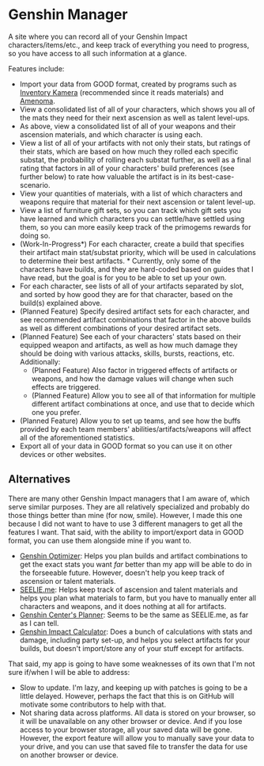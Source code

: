 # Genshin Manager
A site where you can record all of your Genshin Impact characters/items/etc., and keep track of everything you need to progress, so you have access to all such information at a glance.

Features include:
* Import your data from GOOD format, created by programs such as [Inventory Kamera](https://github.com/Andrewthe13th/Inventory_Kamera) (recommended since it reads materials) and [Amenoma](https://github.com/daydreaming666/Amenoma).
* View a consolidated list of all of your characters, which shows you all of the mats they need for their next ascension as well as talent level-ups.
* As above, view a consolidated list of all of your weapons and their ascension materials, and which character is using each.
* View a list of all of your artifacts with not only their stats, but ratings of their stats, which are based on how much they rolled each specific substat, the probability of rolling each substat further, as well as a final rating that factors in all of your characters' build preferences (see further below) to rate how valuable the artifact is in its best-case-scenario.
* View your quantities of materials, with a list of which characters and weapons require that material for their next ascension or talent level-up.
* View a list of furniture gift sets, so you can track which gift sets you have learned and which characters you can settle/have settled using them, so you can more easily keep track of the primogems rewards for doing so.
* (Work-In-Progress*) For each character, create a build that specifies their artifact main stat/substat priority, which will be used in calculations to determine their best artifacts. * Currently, only some of the characters have builds, and they are hard-coded based on guides that I have read, but the goal is for you to be able to set up your own.
* For each character, see lists of all of your artifacts separated by slot, and sorted by how good they are for that character, based on the build(s) explained above.
* (Planned Feature) Specify desired artifact sets for each character, and see recommended artifact combinations that factor in the above builds as well as different combinations of your desired artifact sets.
* (Planned Feature) See each of your characters' stats based on their equipped weapon and artifacts, as well as how much damage they should be doing with various attacks, skills, bursts, reactions, etc. Additionally:
  * (Planned Feature) Also factor in triggered effects of artifacts or weapons, and how the damage values will change when such effects are triggered.
  * (Planned Feature) Allow you to see all of that information for multiple different artifact combinations at once, and use that to decide which one you prefer.
* (Planned Feature) Allow you to set up teams, and see how the buffs provided by each team members' abilities/artifacts/weapons will affect all of the aforementioned statistics.
* Export all of your data in GOOD format so you can use it on other devices or other websites.

## Alternatives
There are many other Genshin Impact managers that I am aware of, which serve similar purposes. They are all relatively specialized and probably do those things better than mine (for now, smile). However, I made this one because I did not want to have to use 3 different managers to get all the features I want. That said, with the ability to import/export data in GOOD format, you can use them alongside mine if you want to.
* [Genshin Optimizer](https://frzyc.github.io/genshin-optimizer): Helps you plan builds and artifact combinations to get the exact stats you want *far* better than my app will be able to do in the forseeable future. However, doesn't help you keep track of ascension or talent materials.
* [SEELIE.me](https://seelie.me): Helps keep track of ascension and talent materials and helps you plan what materials to farm, but you have to manually enter all characters and weapons, and it does nothing at all for artifacts.
* [Genshin Center's Planner](https://genshin-center.com/planner): Seems to be the same as SEELIE.me, as far as I can tell.
* [Genshin Impact Calculator](https://genshin.aspirine.su/): Does a bunch of calculations with stats and damage, including party set-up, and helps you select artifacts for your builds, but doesn't import/store any of your stuff except for artifacts.

That said, my app is going to have some weaknesses of its own that I'm not sure if/when I will be able to address:
* Slow to update. I'm lazy, and keeping up with patches is going to be a little delayed. However, perhaps the fact that this is on GitHub will motivate some contributors to help with that.
* Not sharing data across platforms. All data is stored on your browser, so it will be unavailable on any other browser or device. And if you lose access to your browser storage, all your saved data will be gone. However, the export feature will allow you to manually save your data to your drive, and you can use that saved file to transfer the data for use on another browser or device.
